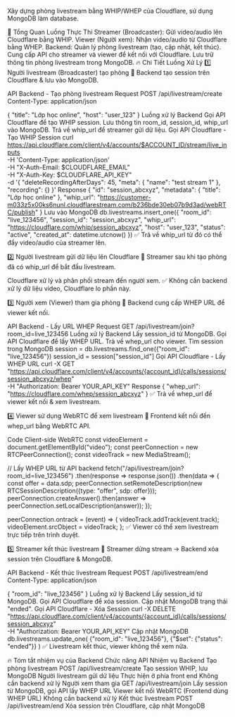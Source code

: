 Xây dựng phòng livestream bằng WHIP/WHEP của Cloudflare, sử dụng MongoDB làm database.

🚀 Tổng Quan Luồng Thực Thi
Streamer (Broadcaster): Gửi video/audio lên Cloudflare bằng WHIP.
Viewer (Người xem): Nhận video/audio từ Cloudflare bằng WHEP.
Backend:
Quản lý phòng livestream (tạo, cập nhật, kết thúc).
Cung cấp API cho streamer và viewer để kết nối với Cloudflare.
Lưu trữ thông tin phòng livestream trong MongoDB.
🔥 Chi Tiết Luồng Xử Lý
1️⃣ Người livestream (Broadcaster) tạo phòng
📌 Backend tạo session trên Cloudflare & lưu vào MongoDB.

API Backend - Tạo phòng livestream
Request
POST /api/livestream/create
Content-Type: application/json

{
  "title": "Lớp học online",
  "host": "user_123"
}
Luồng xử lý Backend
Gọi API Cloudflare để tạo WHIP session.
Lưu thông tin room_id, session_id, whip_url vào MongoDB.
Trả về whip_url để streamer gửi dữ liệu.
Gọi API Cloudflare - Tạo WHIP Session
curl https://api.cloudflare.com/client/v4/accounts/$ACCOUNT_ID/stream/live_inputs \
    -H 'Content-Type: application/json' \
    -H "X-Auth-Email: $CLOUDFLARE_EMAIL" \
    -H "X-Auth-Key: $CLOUDFLARE_API_KEY" \
    -d '{
      "deleteRecordingAfterDays": 45,
      "meta": {
        "name": "test stream 1"
      },
      "recording": {}
    }'
Response
{
  "id": "session_abcxyz",
  "metadata": {
    "title": "Lớp học online"
  },
  "whip_url": "https://customer-m033z5x00ks6nunl.cloudflarestream.com/b236bde30eb07b9d3ad/webRTC/publish"
}
Lưu vào MongoDB
db.livestreams.insert_one({
    "room_id": "live_123456",
    "session_id": "session_abcxyz",
    "whip_url": "https://cloudflare.com/whip/session_abcxyz",
    "host": "user_123",
    "status": "active",
    "created_at": datetime.utcnow()
})
✅ Trả về whip_url từ đó có thể đẩy video/audio của streamer lên.

2️⃣ Người livestream gửi dữ liệu lên Cloudflare
📌 Streamer sau khi tạo phòng đã có whip_url để bắt đầu livestream.

Cloudflare xử lý và phân phối stream đến người xem.
✅ Không cần backend xử lý dữ liệu video, Cloudflare lo phần này.

3️⃣ Người xem (Viewer) tham gia phòng
📌 Backend cung cấp WHEP URL để viewer kết nối.

API Backend - Lấy URL WHEP
Request
GET /api/livestream/join?room_id=live_123456
Luồng xử lý Backend
Lấy session_id từ MongoDB.
Gọi API Cloudflare để lấy WHEP URL.
Trả về whep_url cho viewer.
Tìm session trong MongoDB
session = db.livestreams.find_one({"room_id": "live_123456"})
session_id = session["session_id"]
Gọi API Cloudflare - Lấy WHEP URL
curl -X GET "https://api.cloudflare.com/client/v4/accounts/{account_id}/calls/sessions/session_abcxyz/whep" \
     -H "Authorization: Bearer YOUR_API_KEY"
Response
{
  "whep_url": "https://cloudflare.com/whep/session_abcxyz"
}
✅ Trả về whep_url để viewer kết nối & xem livestream.

4️⃣ Viewer sử dụng WebRTC để xem livestream
📌 Frontend kết nối đến whep_url bằng WebRTC API.

Code Client-side WebRTC
const videoElement = document.getElementById("video");
const peerConnection = new RTCPeerConnection();
const videoTrack = new MediaStream();

// Lấy WHEP URL từ API backend
fetch("/api/livestream/join?room_id=live_123456")
  .then(response => response.json())
  .then(data => {
      const offer = data.sdp;
      peerConnection.setRemoteDescription(new RTCSessionDescription({type: "offer", sdp: offer}));
      peerConnection.createAnswer().then(answer => peerConnection.setLocalDescription(answer));
  });

peerConnection.ontrack = (event) => {
    videoTrack.addTrack(event.track);
    videoElement.srcObject = videoTrack;
};
✅ Viewer có thể xem livestream trực tiếp trên trình duyệt.

5️⃣ Streamer kết thúc livestream
📌 Streamer dừng stream → Backend xóa session trên Cloudflare & MongoDB.

API Backend - Kết thúc livestream
Request
POST /api/livestream/end
Content-Type: application/json

{
  "room_id": "live_123456"
}
Luồng xử lý Backend
Lấy session_id từ MongoDB.
Gọi API Cloudflare để xóa session.
Cập nhật MongoDB trạng thái "ended".
Gọi API Cloudflare - Xóa Session
curl -X DELETE "https://api.cloudflare.com/client/v4/accounts/{account_id}/calls/sessions/session_abcxyz" \
     -H "Authorization: Bearer YOUR_API_KEY"
Cập nhật MongoDB
db.livestreams.update_one(
    {"room_id": "live_123456"},
    {"$set": {"status": "ended"}}
)
✅ Livestream kết thúc, viewer không thể xem nữa.

🔥 Tóm tắt nhiệm vụ của Backend
Chức năng	API	Nhiệm vụ Backend
Tạo phòng livestream	POST /api/livestream/create	Tạo session WHIP, lưu MongoDB
Người livestream gửi dữ liệu	Thực hiện ở phía front end	Không cần backend xử lý
Người xem tham gia	GET /api/livestream/join	Lấy session từ MongoDB, gọi API lấy WHEP URL
Viewer kết nối WebRTC	(Frontend dùng WHEP URL)	Không cần backend xử lý
Kết thúc livestream	POST /api/livestream/end	Xóa session trên Cloudflare, cập nhật MongoDB
